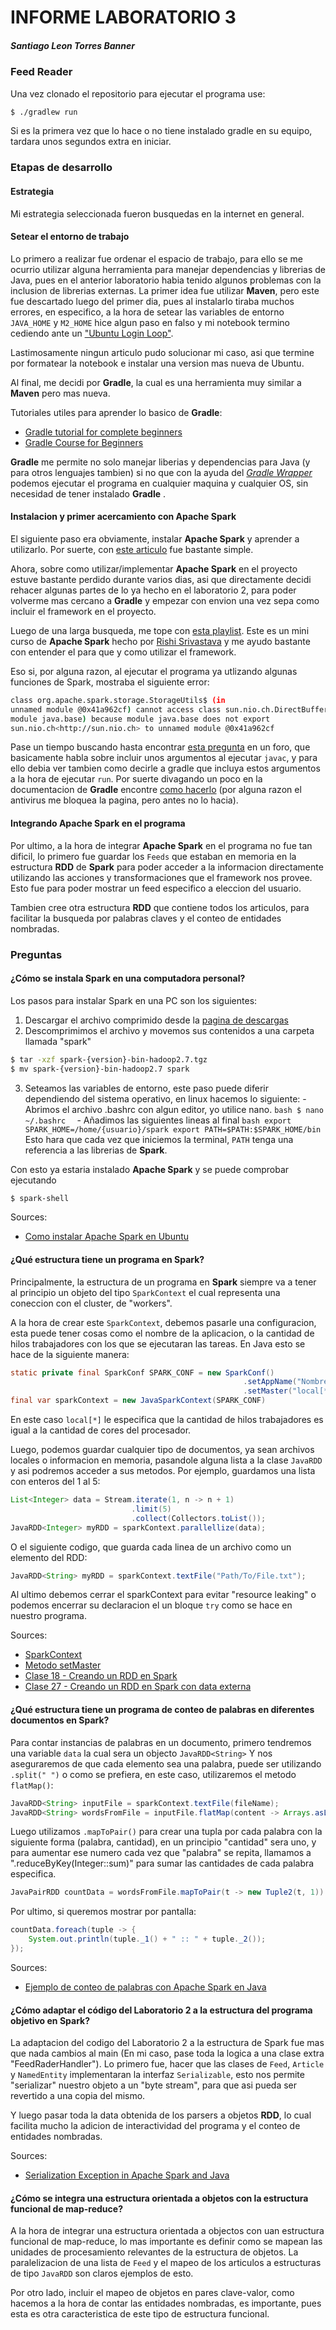 # INFORME LABORATORIO 3

##### Santiago Leon Torres Banner

### Feed Reader

Una vez clonado el repositorio para ejecutar el programa use:

```bash
$ ./gradlew run
```

Si es la primera vez que lo hace o no tiene instalado gradle en su equipo, tardara unos segundos extra en iniciar.

### Etapas de desarrollo

#### Estrategia

Mi estrategia seleccionada fueron busquedas en la internet en general.

#### Setear el entorno de trabajo

Lo primero a realizar fue ordenar el espacio de trabajo, para ello se me ocurrio utilizar alguna herramienta para manejar dependencias y librerias de Java, pues en el anterior laboratorio habia tenido algunos problemas con la inclusion de librerias externas.
La primer idea fue utilizar **Maven**, pero este fue descartado luego del primer dia, pues al instalarlo tiraba muchos errores, en especifico, a la hora de setear las variables de entorno `JAVA_HOME` y `M2_HOME` hice algun paso en falso y mi notebook termino cediendo ante un ["Ubuntu Login Loop"](https://www.makeuseof.com/fix-ubuntu-login-loop-issue/).

Lastimosamente ningun articulo pudo solucionar mi caso, asi que termine por formatear la notebook e instalar una version mas nueva de Ubuntu.

Al final, me decidi por **Gradle**, la cual es una herramienta muy similar a **Maven** pero mas nueva.

Tutoriales utiles para aprender lo basico de **Gradle**:

- [Gradle tutorial for complete beginners](https://www.youtube.com/watch?v=-dtcEMLNmn0)
- [Gradle Course for Beginners](https://www.youtube.com/watch?v=So0j4RnoKkU)

**Gradle** me permite no solo manejar liberias y dependencias para Java (y para otros lenguajes tambien) si no que con la ayuda del [_Gradle Wrapper_](https://docs.gradle.org/current/userguide/gradle_wrapper.html) podemos ejecutar el programa en cualquier maquina y cualquier OS, sin necesidad de tener instalado **Gradle** .

#### Instalacion y primer acercamiento con Apache Spark

El siguiente paso era obviamente, instalar **Apache Spark** y aprender a utilizarlo. Por suerte, con [este articulo](https://sparkbyexamples.com/spark/spark-installation-on-linux-ubuntu/) fue bastante simple.

Ahora, sobre como utilizar/implementar **Apache Spark** en el proyecto estuve bastante perdido durante varios dias, asi que directamente decidi rehacer algunas partes de lo ya hecho en el laboratorio 2, para poder volverme mas cercano a **Gradle** y empezar con envion una vez sepa como incluir el framework en el proyecto.

Luego de una larga busqueda, me tope con [esta playlist](https://www.youtube.com/playlist?list=PLQDzPczdXrTgqEc0uomGYDS0SFu7qY3g3). Este es un mini curso de **Apache Spark** hecho por [Rishi Srivastava](https://www.youtube.com/@backstreetbrogrammer) y me ayudo bastante con entender el para que y como utilizar el framework.

Eso si, por alguna razon, al ejecutar el programa ya utlizando algunas funciones de Spark, mostraba el siguiente error:

```bash
class org.apache.spark.storage.StorageUtils$ (in
unnamed module @0x41a962cf) cannot access class sun.nio.ch.DirectBuffer (in
module java.base) because module java.base does not export
sun.nio.ch<http://sun.nio.ch> to unnamed module @0x41a962cf
```

Pase un tiempo buscando hasta encontrar [esta pregunta](https://www.mail-archive.com/search?l=user@spark.apache.org&q=subject:%22Re%5C%3A+%5C%5BJava+17%5C%5D+%5C-%5C-add%5C-exports+required%5C%3F%22&o=newest&f=1) en un foro, que basicamente habla sobre incluir unos argumentos al ejecutar `javac`, y para ello debia ver tambien como decirle a gradle que incluya estos argumentos a la hora de ejecutar `run`. Por suerte divagando un poco en la documentacion de **Gradle** encontre [como hacerlo](https://docs.gradle.org/current/userguide/application_plugin.html) (por alguna razon el antivirus me bloquea la pagina, pero antes no lo hacia).

#### Integrando Apache Spark en el programa

Por ultimo, a la hora de integrar **Apache Spark** en el programa no fue tan dificil, lo primero fue guardar los `Feeds` que estaban en memoria en la estructura **RDD** de **Spark** para poder acceder a la informacion directamente utilizando las acciones y transformaciones que el framework nos provee. Esto fue para poder mostrar un feed especifico a eleccion del usuario.

Tambien cree otra estructura **RDD** que contiene todos los articulos, para facilitar la busqueda por palabras claves y el conteo de entidades nombradas.

### Preguntas

#### ¿Cómo se instala Spark en una computadora personal?

Los pasos para instalar Spark en una PC son los siguientes:

1. Descargar el archivo comprimido desde la [pagina de descargas](https://spark.apache.org/downloads.html)
2. Descomprimimos el archivo y movemos sus contenidos a una carpeta llamada "spark"

```bash
$ tar -xzf spark-{version}-bin-hadoop2.7.tgz
$ mv spark-{version}-bin-hadoop2.7 spark
```

3. Seteamos las variables de entorno, este paso puede diferir dependiendo del sistema operativo, en linux hacemos lo siguiente: - Abrimos el archivo .bashrc con algun editor, yo utilice nano.
   `bash
$ nano ~/.bashrc 
` - Añadimos las siguientes lineas al final
   `bash
export SPARK_HOME=/home/{usuario}/spark
export PATH=$PATH:$SPARK_HOME/bin
`
   Esto hara que cada vez que iniciemos la terminal, `PATH` tenga una referencia a las librerias de **Spark**.

Con esto ya estaria instalado **Apache Spark** y se puede comprobar ejecutando

```bash
$ spark-shell
```

Sources:

- [Como instalar Apache Spark en Ubuntu](https://sparkbyexamples.com/spark/spark-installation-on-linux-ubuntu/)

#### ¿Qué estructura tiene un programa en Spark?

Principalmente, la estructura de un programa en **Spark** siempre va a tener al principio un objeto del tipo `SparkContext` el cual representa una coneccion con el cluster, de "workers".

A la hora de crear este `SparkContext`, debemos pasarle una configuracion, esta puede tener cosas como el nombre de la aplicacion, o la cantidad de hilos trabajadores con los que se ejecutaran las tareas. En Java esto se hace de la siguiente manera:

```Java
static private final SparkConf SPARK_CONF = new SparkConf()
                                                    .setAppName("Nombre")
                                                    .setMaster("local[*]");
final var sparkContext = new JavaSparkContext(SPARK_CONF)
```

En este caso `local[*]` le especifica que la cantidad de hilos trabajadores es igual a la cantidad de cores del procesador.

Luego, podemos guardar cualquier tipo de documentos, ya sean archivos locales o informacion en memoria, pasandole alguna lista a la clase `JavaRDD` y asi podremos acceder a sus metodos.
Por ejemplo, guardamos una lista con enteros del 1 al 5:

```Java
List<Integer> data = Stream.iterate(1, n -> n + 1)
                           .limit(5)
                           .collect(Collectors.toList());
JavaRDD<Integer> myRDD = sparkContext.parallellize(data);
```

O el siguiente codigo, que guarda cada linea de un archivo como un elemento del RDD:

```Java
JavaRDD<String> myRDD = sparkContext.textFile("Path/To/File.txt");
```

Al ultimo debemos cerrar el sparkContext para evitar "resource leaking" o podemos encerrar su declaracion el un bloque `try` como se hace en nuestro programa.

Sources:

- [SparkContext](https://spark.apache.org/docs/3.2.0/api/java/org/apache/spark/SparkContext.html#:~:text=A%20SparkContext%20represents%20the%20connection,before%20creating%20a%20new%20one.)
- [Metodo setMaster](https://stackoverflow.com/questions/32356143/what-does-setmaster-local-mean-in-spark)
- [Clase 18 - Creando un RDD en Spark](https://www.youtube.com/watch?v=H2a34mu_8wk&list=PLQDzPczdXrTgqEc0uomGYDS0SFu7qY3g3&index=19)
- [Clase 27 - Creando un RDD en Spark con data externa](https://www.youtube.com/watch?v=F5SaCBDia-I&list=PLQDzPczdXrTgqEc0uomGYDS0SFu7qY3g3&index=27)

#### ¿Qué estructura tiene un programa de conteo de palabras en diferentes documentos en Spark?

Para contar instancias de palabras en un documento, primero tendremos una variable `data` la cual sera un objecto `JavaRDD<String>` Y nos aseguraremos de que cada elemento sea una palabra, puede ser utilizando `.split(" ")` o como se prefiera, en este caso, utilizaremos el metodo `flatMap()`:

```Java
JavaRDD<String> inputFile = sparkContext.textFile(fileName);
JavaRDD<String> wordsFromFile = inputFile.flatMap(content -> Arrays.asList(content.split(" ")));
```

Luego utilizamos `.mapToPair()` para crear una tupla por cada palabra con la siguiente forma (palabra, cantidad), en un principio "cantidad" sera uno, y para aumentar ese numero cada vez que "palabra" se repita, llamamos a ".reduceByKey(Integer::sum)" para sumar las cantidades de cada palabra especifica.

```Java
JavaPairRDD countData = wordsFromFile.mapToPair(t -> new Tuple2(t, 1)).reduceByKey(Integer::sum);
```

Por ultimo, si queremos mostrar por pantalla:

```Java
countData.foreach(tuple -> {
    System.out.println(tuple._1() + " :: " + tuple._2());
});
```

Sources:

- [Ejemplo de conteo de palabras con Apache Spark en Java](https://www.digitalocean.com/community/tutorials/apache-spark-example-word-count-program-java)

#### ¿Cómo adaptar el código del Laboratorio 2 a la estructura del programa objetivo en Spark?

La adaptacion del codigo del Laboratorio 2 a la estructura de Spark fue mas que nada cambios al main (En mi caso, pase toda la logica a una clase extra "FeedRaderHandler").
Lo primero fue, hacer que las clases de `Feed`, `Article` y `NamedEntity` implementaran la interfaz `Serializable`, esto nos permite "serializar" nuestro objeto a un "byte stream", para que asi pueda ser revertido a una copia del mismo.

Y luego pasar toda la data obtenida de los parsers a objetos **RDD**, lo cual facilita mucho la adicion de interactividad del programa y el conteo de entidades nombradas.

Sources:

- [Serialization Exception in Apache Spark and Java](https://stackoverflow.com/questions/73017578/serialization-exception-in-apache-spark-and-java)

#### ¿Cómo se integra una estructura orientada a objetos con la estructura funcional de map-reduce?

A la hora de integrar una estructura orientada a objectos con uan estructura funcional de map-reduce, lo mas importante es definir como se mapean las unidades de procesamiento relevantes de la estructura de objetos. La paralelizacion de una lista de `Feed` y el mapeo de los articulos a estructuras de tipo `JavaRDD` son claros ejemplos de esto.

Por otro lado, incluir el mapeo de objetos en pares clave-valor, como hacemos a la hora de contar las entidades nombradas, es importante, pues esta es otra caracteristica de este tipo de estructura funcional.
